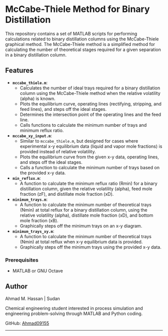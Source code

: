 # McCabe-Thiele Method for Binary Distillation

This repository contains a set of MATLAB scripts for performing calculations related to binary distillation columns using the McCabe-Thiele graphical method. The McCabe-Thiele method is a simplified method for calculating the number of theoretical stages required for a given separation in a binary distillation column.

## Features

* **`mccabe_thiele.m`**:
    * Calculates the number of ideal trays required for a binary distillation column using the McCabe-Thiele method when the relative volatility (alpha) is known.
    * Plots the equilibrium curve, operating lines (rectifying, stripping, and feed lines), and steps off the ideal stages.
    * Determines the intersection point of the operating lines and the feed line.
    * Calls functions to calculate the minimum number of trays and minimum reflux ratio.
* **`mccabe_xy_input.m`**:
    * Similar to `mccabe_thiele.m`, but designed for cases where experimental x-y equilibrium data (liquid and vapor mole fractions) is provided instead of relative volatility.
    * Plots the equilibrium curve from the given x-y data, operating lines, and steps off the ideal stages.
    * Calls a function to calculate the minimum number of trays based on the provided x-y data.
* **`min_reflux.m`**:
    * A function to calculate the minimum reflux ratio (Rmin) for a binary distillation column, given the relative volatility (alpha), feed mole fraction (zF), and distillate mole fraction (xD).
* **`minimum_trays.m`**:
    * A function to calculate the minimum number of theoretical trays (Nmin) at total reflux for a binary distillation column, using the relative volatility (alpha), distillate mole fraction (xD), and bottom mole fraction (xB).
    * Graphically steps off the minimum trays on an x-y diagram.
* **`minimum_trays_xy.m`**:
    * A function to calculate the minimum number of theoretical trays (Nmin) at total reflux when x-y equilibrium data is provided.
    * Graphically steps off the minimum trays using the provided x-y data.

### Prerequisites

* MATLAB or GNU Octave

## Author

Ahmad M. Hassan | Sudan

Chemical engineering student interested in process simulation and engineering problem-solving through MATLAB and Python coding.

GitHub: [Ahmad09155](https://github.com/Ahmad09155)




---
